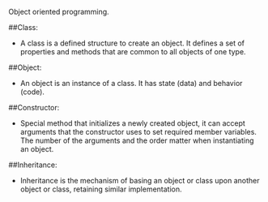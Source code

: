 Object oriented programming.

##Class:
* A class is a defined structure to create an object.
It defines a set of properties and methods that are common to all objects of one type.

##Object:
* An object is an instance of a class.
It has state (data) and behavior (code).

##Constructor:
* Special method that initializes a newly created object,
it can accept arguments that the constructor uses to set required
member variables. The number of the arguments and the order matter
when instantiating an object.

##Inheritance:
* Inheritance is the mechanism of basing an object or class upon another object or class,
retaining similar implementation.